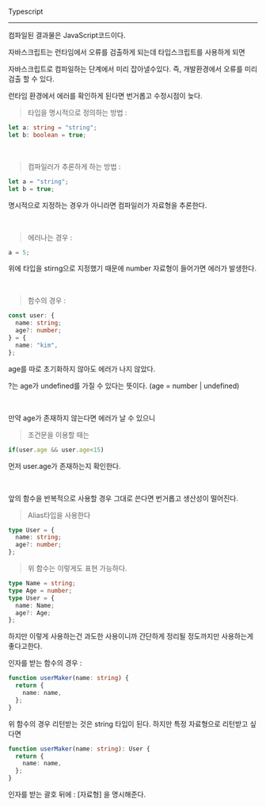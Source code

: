 Typescript

---

컴파일된 결과물은 JavaScript코드이다.

자바스크립트는 런타임에서 오류를 검출하게 되는데 타입스크립트를 사용하게 되면

자바스크립트로 컴파일하는 단계에서 미리 잡아낼수있다.
즉, 개발환경에서 오류를 미리 검출 할 수 있다.

런타임 환경에서 에러를 확인하게 된다면 번거롭고 수정시점이 늦다.

> 타입을 명시적으로 정의하는 방법 :

```ts
let a: string = "string";
let b: boolean = true;
```

<br>

> 컴파일러가 추론하게 하는 방법 :

```ts
let a = "string";
let b = true;
```

명시적으로 지정하는 경우가 아니라면 컴파일러가 자료형을 추론한다.

<br>

> 에러나는 경우 :

```ts
a = 5;
```

위에 타입을 stirng으로 지정했기 때문에 number 자료형이 들어가면 에러가 발생한다.

<br>

> 함수의 경우 :

```ts
const user: {
  name: string;
  age?: number;
} = {
  name: "kim",
};
```

age를 따로 초기화하지 않아도 에러가 나지 않았다.

?는 age가 undefined를 가질 수 있다는 뜻이다.
(age = number | undefined)

<br>

만약
age가 존재하지 않는다면 에러가 날 수 있으니

> 조건문을 이용할 때는

```ts
if(user.age && user.age<15)
```

먼저 user.age가 존재하는지 확인한다.

<br>

앞의 함수을 반복적으로 사용할 경우 그대로 쓴다면 번거롭고 생산성이 떨어진다.

> Alias타입을 사용한다

```ts
type User = {
  name: string;
  age?: number;
};
```

> 위 함수는 이렇게도 표현 가능하다.

```ts
type Name = string;
type Age = number;
type User = {
  name: Name;
  age?: Age;
};
```

하지만 이렇게 사용하는건 과도한 사용이니까 간단하게 정리될 정도까지만 사용하는게 좋다고한다.

인자를 받는 함수의 경우 :

```ts
function userMaker(name: string) {
  return {
    name: name,
  };
}
```

위 함수의 경우 리턴받는 것은 string 타입이 된다. 하지만 특정 자료형으로 리턴받고 싶다면

```ts
function userMaker(name: string): User {
  return {
    name: name,
  };
}
```

인자를 받는 괄호 뒤에 : [자료형] 을 명시해준다.
